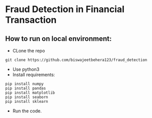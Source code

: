 
# Fraud Detection in Financial Transaction


## How to run on local environment:
- CLone the repo
```
git clone https://github.com/biswajeetbehera123/fraud_detection
```
- Use python3
- Install requirements:
```
pip install numpy
pip install pandas
pip install matplotlib
pip install seaborn
pip install sklearn
```
- Run the code.



 
